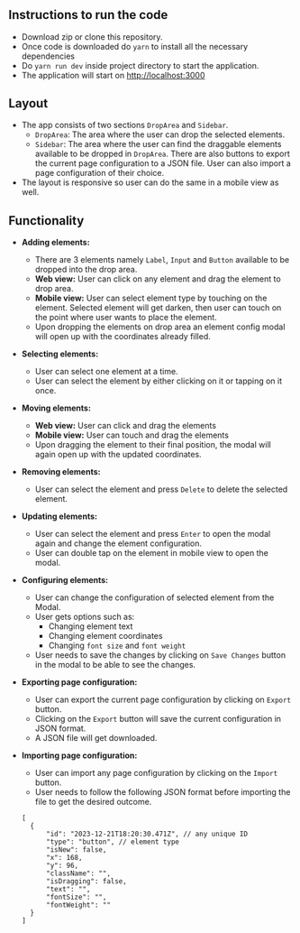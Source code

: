 #

## Instructions to run the code

- Download zip or clone this repository.
- Once code is downloaded do `yarn` to install all the necessary dependencies
- Do `yarn run dev` inside project directory to start the application.
- The application will start on [http://localhost:3000](http://localhost:3000)

## Layout

- The app consists of two sections `DropArea` and `Sidebar`.
  - `DropArea`: The area where the user can drop the selected elements.
  - `Sidebar`: The area where the user can find the draggable elements available to be dropped in `DropArea`. There are also buttons to export the current page configuration to a JSON file. User can also import a page configuration of their choice.
- The layout is responsive so user can do the same in a mobile view as well.

## Functionality

- **Adding elements:**

  - There are 3 elements namely `Label`, `Input` and `Button` available to be dropped into the drop area.
  - **Web view:** User can click on any element and drag the element to drop area.
  - **Mobile view:** User can select element type by touching on the element. Selected element will get darken, then user can touch on the point where user wants to place the element.
  - Upon dropping the elements on drop area an element config modal will open up with the coordinates already filled.

- **Selecting elements:**

  - User can select one element at a time.
  - User can select the element by either clicking on it or tapping on it once.

- **Moving elements:**

  - **Web view:** User can click and drag the elements
  - **Mobile view:** User can touch and drag the elements
  - Upon dragging the element to their final position, the modal will again open up with the updated coordinates.

- **Removing elements:**

  - User can select the element and press `Delete` to delete the selected element.

- **Updating elements:**

  - User can select the element and press `Enter` to open the modal again and change the element configuration.
  - User can double tap on the element in mobile view to open the modal.

- **Configuring elements:**

  - User can change the configuration of selected element from the Modal.
  - User gets options such as:
    - Changing element text
    - Changing element coordinates
    - Changing `font size` and `font weight`
  - User needs to save the changes by clicking on `Save Changes` button in the modal to be able to see the changes.

- **Exporting page configuration:**

  - User can export the current page configuration by clicking on `Export` button.
  - Clicking on the `Export` button will save the current configuration in JSON format.
  - A JSON file will get downloaded.

- **Importing page configuration:**

  - User can import any page configuration by clicking on the `Import` button.
  - User needs to follow the following JSON format before importing the file to get the desired outcome.

  ```
  [
    {
        "id": "2023-12-21T18:20:30.471Z", // any unique ID
        "type": "button", // element type
        "isNew": false,
        "x": 168,
        "y": 96,
        "className": "",
        "isDragging": false,
        "text": "",
        "fontSize": "",
        "fontWeight": ""
    }
  ]
  ```
